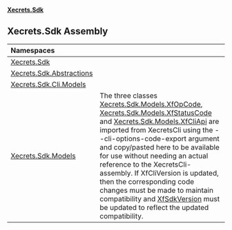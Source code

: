 #### [Xecrets.Sdk](index.md 'index')

## Xecrets.Sdk Assembly

| Namespaces | |
| :--- | :--- |
| [Xecrets.Sdk](Xecrets.Sdk.md 'Xecrets.Sdk') | |
| [Xecrets.Sdk.Abstractions](Xecrets.Sdk.Abstractions.md 'Xecrets.Sdk.Abstractions') | |
| [Xecrets.Sdk.Cli.Models](Xecrets.Sdk.Cli.Models.md 'Xecrets.Sdk.Cli.Models') | |
| [Xecrets.Sdk.Models](Xecrets.Sdk.Models.md 'Xecrets.Sdk.Models') | The three classes [Xecrets.Sdk.Models.XfOpCode](https://docs.microsoft.com/en-us/dotnet/api/Xecrets.Sdk.Models.XfOpCode 'Xecrets.Sdk.Models.XfOpCode'), [Xecrets.Sdk.Models.XfStatusCode](https://docs.microsoft.com/en-us/dotnet/api/Xecrets.Sdk.Models.XfStatusCode 'Xecrets.Sdk.Models.XfStatusCode') and [Xecrets.Sdk.Models.XfCliApi](https://docs.microsoft.com/en-us/dotnet/api/Xecrets.Sdk.Models.XfCliApi 'Xecrets.Sdk.Models.XfCliApi') are imported from XecretsCli using the --cli-options-code-export argument and copy/pasted here to be available for use without needing an actual reference to the XecretsCli-assembly. If XfCliVersion is updated, then the corresponding code changes must be made to maintain compatibility and [XfSdkVersion](Xecrets.Sdk.XfSdkVersion.md 'Xecrets.Sdk.XfSdkVersion') must be updated to reflect the updated compatibility. |
